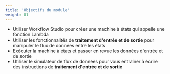 ```yaml
---
title: 'Objectifs du module'
weight: 81
---
```


- Utiliser Workflow Studio pour créer une machine à états qui appelle une fonction Lambda
- Utiliser les fonctionnalités de **traitement d'entrée et de sortie** pour manipuler le flux de données entre les états
- Exécuter la machine à états et passer en revue les données d'entrée et de sortie
- Utiliser le simulateur de flux de données pour vous entraîner à écrire des instructions de **traitement d'entrée et de sortie**
